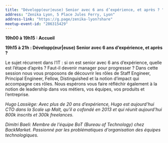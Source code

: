 ```yaml
---
title: "Développ(eur|euse) Senior avec 6 ans d’expérience, et après ? "
address: "Zenika Lyon, 5 Place Jules Ferry, Lyon"
address-link: "https://g.page/zenika-lyon?share"
meetup-event-id: "286315429"
---
```


**19h00 à 19h15 : Accueil**

**19h15 à 21h : Développ(eur|euse) Senior avec 6 ans d’expérience, et après ?**

Le sujet récurrent dans l’IT : si on est senior avec 6 ans d’expérience, quelle est l’étape d’après ? Faut-il devenir manager pour progresser ? Dans cette session nous vous proposons de découvrir les rôles de Staff Engineer, Principal Engineer, Fellow, Distinguished et la notion d’impact qui accompagne ces rôles. Nous espérons vous faire réfléchir également à la notion de leadership dans vos métiers, vos équipes, vos produits et l’entreprise.

_Hugo Lassiège: Avec plus de 20 ans d’expérience, Hugo est aujourd'hui CTO dans la Scale up Malt, qu'il a cofondé en 2013 et qui réunit aujourd'hui 800k inscrits et 300k freelances._

_Dimitri Baeli: Membre de l'équipe BoT (Bureau of Technology) chez BackMarket. Passionné par les problématiques d'organisation des équipes technologiques._
